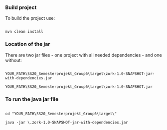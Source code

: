 ### Build project

To build the project use:

<code> 
mvn clean install
</code>

### Location of the jar
There are two jar files - one project with all needed dependencies - and one without:
 
<code> 
YOUR_PATH\SS20_Semesterprojekt_Group6\target\zork-1.0-SNAPSHOT-jar-with-dependencies.jar <br>
YOUR_PATH\SS20_Semesterprojekt_Group6\target\zork-1.0-SNAPSHOT.jar
</code>

### To run the java jar file
<code> 
cd "YOUR_PATH\SS20_Semesterprojekt_Group6\target\" <br>
java -jar \.zork-1.0-SNAPSHOT-jar-with-dependencies.jar
</code> 